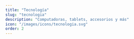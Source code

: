 ```yaml
---
title: "Tecnología"
slug: "tecnologia"
description: "Computadoras, tablets, accesorios y más"
icon: "/images/icons/tecnologia.svg"
order: 2
---
```


